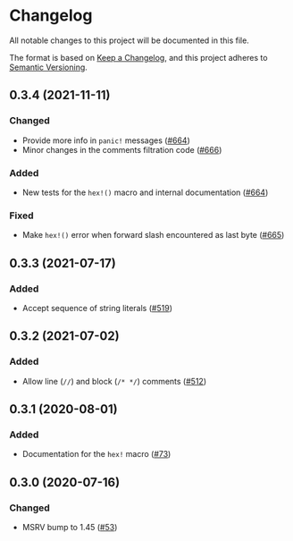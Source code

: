 # Changelog
All notable changes to this project will be documented in this file.

The format is based on [Keep a Changelog](https://keepachangelog.com/en/1.0.0/),
and this project adheres to [Semantic Versioning](https://semver.org/spec/v2.0.0.html).

## 0.3.4 (2021-11-11)
### Changed
- Provide more info in `panic!` messages ([#664])
- Minor changes in the comments filtration code ([#666])

### Added
- New tests for the `hex!()` macro and internal documentation ([#664])

### Fixed
- Make `hex!()` error when forward slash encountered as last byte ([#665])

[#664]: https://github.com/RustCrypto/utils/pull/664
[#665]: https://github.com/RustCrypto/utils/pull/665
[#666]: https://github.com/RustCrypto/utils/pull/666

## 0.3.3 (2021-07-17)
### Added
- Accept sequence of string literals ([#519])

[#519]: https://github.com/RustCrypto/utils/pull/519

## 0.3.2 (2021-07-02)
### Added
- Allow line (`//`) and block (`/* */`) comments ([#512])

[#512]: https://github.com/RustCrypto/utils/pull/512

## 0.3.1 (2020-08-01)
### Added
- Documentation for the `hex!` macro ([#73])

[#73]: https://github.com/RustCrypto/utils/pull/73

## 0.3.0 (2020-07-16)
### Changed
- MSRV bump to 1.45 ([#53])

[#53]: https://github.com/RustCrypto/utils/pull/53
